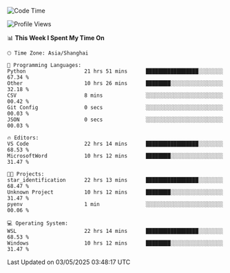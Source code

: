 <!--START_SECTION:waka-->
![Code Time](http://img.shields.io/badge/Code%20Time-2%2C749%20hrs%2039%20mins-blue)

![Profile Views](http://img.shields.io/badge/Profile%20Views-0-blue)

📊 **This Week I Spent My Time On** 

```text
🕑︎ Time Zone: Asia/Shanghai

💬 Programming Languages: 
Python                   21 hrs 51 mins      █████████████████░░░░░░░░   67.34 % 
Other                    10 hrs 26 mins      ████████░░░░░░░░░░░░░░░░░   32.18 % 
CSV                      8 mins              ░░░░░░░░░░░░░░░░░░░░░░░░░   00.42 % 
Git Config               0 secs              ░░░░░░░░░░░░░░░░░░░░░░░░░   00.03 % 
JSON                     0 secs              ░░░░░░░░░░░░░░░░░░░░░░░░░   00.03 % 

🔥 Editors: 
VS Code                  22 hrs 14 mins      █████████████████░░░░░░░░   68.53 % 
MicrosoftWord            10 hrs 12 mins      ████████░░░░░░░░░░░░░░░░░   31.47 % 

🐱‍💻 Projects: 
star_identification      22 hrs 13 mins      █████████████████░░░░░░░░   68.47 % 
Unknown Project          10 hrs 12 mins      ████████░░░░░░░░░░░░░░░░░   31.47 % 
pyenv                    1 min               ░░░░░░░░░░░░░░░░░░░░░░░░░   00.06 % 

💻 Operating System: 
WSL                      22 hrs 14 mins      █████████████████░░░░░░░░   68.53 % 
Windows                  10 hrs 12 mins      ████████░░░░░░░░░░░░░░░░░   31.47 % 
```


 Last Updated on 03/05/2025 03:48:17 UTC
<!--END_SECTION:waka-->
